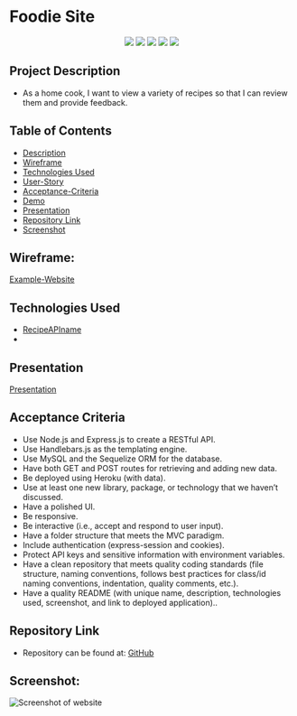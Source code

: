# Foodie Site

<p align="center">
    <img src="https://img.shields.io/badge/Javascript-yellow" />
    <img src="https://img.shields.io/badge/express-orange" />
    <img src="https://img.shields.io/badge/Sequelize-blue"  />
    <img src="https://img.shields.io/badge/mySQL-blue"  />
    <img src="https://img.shields.io/badge/dotenv-green" />
</p>

## Project Description

- As a home cook, I want to view a variety of recipes so that I can review them and provide feedback.

## Table of Contents

- [Description](#Description)
- [Wireframe](#Wireframe)
- [Technologies Used](#Technologies-Used)
- [User-Story](#User-Story)
- [Acceptance-Criteria](#Acceptance-Criteria)
- [Demo](#Demo)
- [Presentation](#Presentation)
- [Repository Link](#Repository-Link)
- [Screenshot](#Screenshot)

## Wireframe:

[Example-Website](https://apfreeman1.wixsite.com/foodie-world/blog)

## Technologies Used

- [RecipeAPIname](LINKTOAPI.com)
-

## Presentation

[Presentation](https://docs.google.com/presentation/d/14nf_D9x5X53BoTs96z_2m5F77aZRnFKxrOMZcg7zPT0/edit?usp=sharing)

## Acceptance Criteria

- Use Node.js and Express.js to create a RESTful API.
- Use Handlebars.js as the templating engine.
- Use MySQL and the Sequelize ORM for the database.
- Have both GET and POST routes for retrieving and adding new data.
- Be deployed using Heroku (with data).
- Use at least one new library, package, or technology that we haven’t discussed.
- Have a polished UI.
- Be responsive.
- Be interactive (i.e., accept and respond to user input).
- Have a folder structure that meets the MVC paradigm.
- Include authentication (express-session and cookies).
- Protect API keys and sensitive information with environment variables.
- Have a clean repository that meets quality coding standards (file structure, naming conventions, follows best practices for class/id naming conventions, indentation, quality comments, etc.).
- Have a quality README (with unique name, description, technologies used, screenshot, and link to deployed application)..

## Repository Link

- Repository can be found at:
  [GitHub](https://github.com/noothanks/foodie-site.git)

## Screenshot:

![Screenshot of website](NEEDSCREENSHOT.png)
